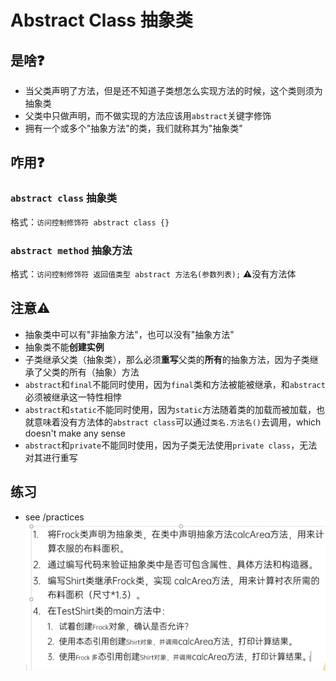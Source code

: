 # Abstract Class 抽象类

## 是啥❓
- 当父类声明了方法，但是还不知道子类想怎么实现方法的时候，这个类则须为抽象类
- 父类中只做声明，而不做实现的方法应该用`abstract`关键字修饰
- 拥有一个或多个"抽象方法"的类，我们就称其为"抽象类"

## 咋用❓
### `abstract class` 抽象类
格式：`访问控制修饰符 abstract class {}`

### `abstract method` 抽象方法
格式：`访问控制修饰符 返回值类型 abstract 方法名(参数列表);`
⚠️没有方法体

## 注意⚠️
- 抽象类中可以有"非抽象方法"，也可以没有"抽象方法"
- 抽象类不能**创建实例**
- 子类继承父类（抽象类），那么必须**重写**父类的**所有**的抽象方法，因为子类继承了父类的所有（抽象）方法
- `abstract`和`final`不能同时使用，因为`final`类和方法被能被继承，和`abstract`必须被继承这一特性相悖
- `abstract`和`static`不能同时使用，因为`static`方法随着类的加载而被加载，也就意味着没有方法体的`abstract class`可以通过`类名.方法名()`去调用，which doesn't make any sense
- `abstract`和`private`不能同时使用，因为子类无法使用`private class`，无法对其进行重写

## 练习
- see /practices ![img.png](img.png)